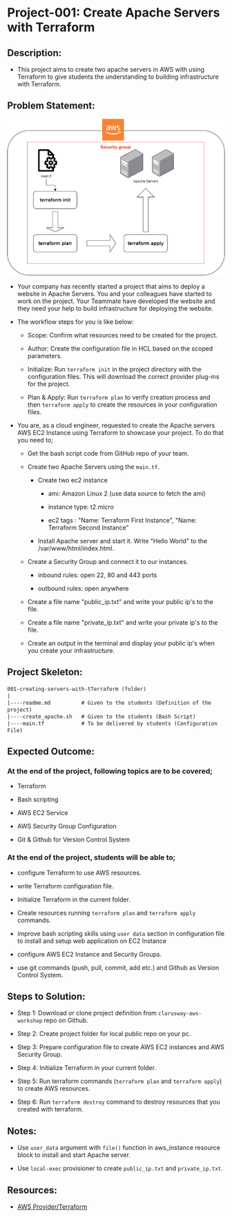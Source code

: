 # Project-001: Create Apache Servers with Terraform

## Description:

- This project aims to create two apache servers in AWS with using Terraform to give students the understanding to building infrastructure with Terraform.

## Problem Statement:

![Project_001](tf-draw.png) 
   
- Your company has recently started a project that aims to deploy a website in Apache Servers. You and your colleagues have started to work on the project. Your Teammate have developed the website and they need your help to build infrastructure for deploying the website.

- The workflow steps for you is like below:

  - Scope: Confirm what resources need to be created for the project.

  - Author: Create the configuration file in HCL based on the scoped parameters.

  - Initialize: Run `terraform init` in the project directory with the configuration files. This will download the correct provider plug-ins for the project.
  
  - Plan & Apply: Run `terraform plan` to verify creation process and then `terraform apply` to create the resources in your configuration files.


- You are, as a cloud engineer, requested to create the Apache servers AWS EC2 Instance using Terraform to showcase your project. To do that you need to;

  - Get the bash script code from GitHub repo of your team.

  - Create two Apache Servers using the `main.tf`.

    - Create two ec2 instance
      
      - ami: Amazon Linux 2 (use data source to fetch the ami)
      
      - instance type: t2.micro
      
      - ec2 tags : "Name: Terraform First Instance",
                   "Name: Terraform Second Instance"

     - Install Apache server and start it. Write "Hello World" to the /var/www/html/index.html.

  - Create a Security Group and connect it to our instances.

    - inbound rules: open 22, 80 and 443 ports

    - outbound rules: open anywhere

  - Create a file name "public_ip.txt" and write your public ip's to the file.

  - Create a file name "private_ip.txt" and write your private ip's to the file.

  - Create an output in the terminal and display your public ip's when you create your infrastructure.


## Project Skeleton: 

```text
001-creating-servers-with-tTerraform (folder)
|
|----readme.md          # Given to the students (Definition of the project)
|----create_apache.sh   # Given to the students (Bash Script)
|----main.tf            # To be delivered by students (Configuration File)
```

## Expected Outcome:

### At the end of the project, following topics are to be covered;

- Terraform

- Bash scripting

- AWS EC2 Service

- AWS Security Group Configuration

- Git & Github for Version Control System

### At the end of the project, students will be able to;

- configure Terraform to use AWS resources.

- write Terraform configuration file.

- Initialize Terraform in the current folder.

- Create resources running `terraform plan` and `terraform apply` commands.

- improve bash scripting skills using `user data` section in configuration file to install and setup web application on EC2 Instance

- configure AWS EC2 Instance and Security Groups.

- use git commands (push, pull, commit, add etc.) and Github as Version Control System.

## Steps to Solution:
  
- Step 1: Download or clone project definition from `clarusway-aws-workshop` repo on Github.

- Step 2: Create project folder for local public repo on your pc.

- Step 3: Prepare configuration file to create AWS EC2 instances and AWS Security Group.

- Step 4: Initialize Terraform in your current folder.

- Step 5: Run terraform commands (`terraform plan` and `terraform apply`) to create AWS resources.

- Step 6: Run `terraform destroy` command to destroy resources that you created with terraform.

## Notes:

- Use `user_data` argument with `file()` function in aws_instance resource block to install and start Apache server.

- Use `local-exec` provisioner to create `public_ip.txt` and `private_ip.txt`.

## Resources:

- [AWS Provider/Terraform](https://registry.terraform.io/providers/hashicorp/aws/latest/docs)